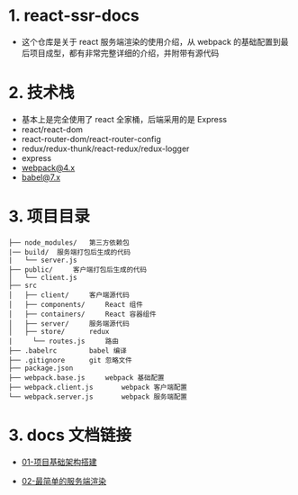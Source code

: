 # 1. react-ssr-docs

+ 这个仓库是关于 react 服务端渲染的使用介绍，从 webpack 的基础配置到最后项目成型，都有非常完整详细的介绍，并附带有源代码

# 2. 技术栈

+ 基本上是完全使用了 react 全家桶，后端采用的是 Express
+ react/react-dom
+ react-router-dom/react-router-config
+ redux/redux-thunk/react-redux/redux-logger
+ express
+ webpack@4.x
+ babel@7.x

# 3. 项目目录

```
├── node_modules/   第三方依赖包
|── build/  服务端打包后生成的代码
|   └── server.js 
├── public/  	客户端打包后生成的代码
│   └── client.js
├── src
│   ├── client/		客户端源代码
│   ├── components/		React 组件
│   ├── containers/		React 容器组件
│   ├── server/		服务端源代码
│   ├── store/		redux
|	  └── routes.js     路由
├── .babelrc		babel 编译
├── .gitignore		git 忽略文件
├── package.json
├── webpack.base.js		webpack 基础配置
├── webpack.client.js		webpack 客户端配置
└── webpack.server.js		webpack 服务端配置
```

# 3. docs 文档链接

+ [01-项目基础架构搭建](https://github.com/dawnight/react-ssr-docs/blob/master/docs/01-%E9%A1%B9%E7%9B%AE%E5%9F%BA%E7%A1%80%E6%9E%B6%E6%9E%84%E6%90%AD%E5%BB%BA.md)

+ [02-最简单的服务端渲染](https://github.com/dawnight/react-ssr-docs/blob/master/docs/02-%E6%9C%80%E7%AE%80%E5%8D%95%E7%9A%84%E6%9C%8D%E5%8A%A1%E7%AB%AF%E6%B8%B2%E6%9F%93.md)

